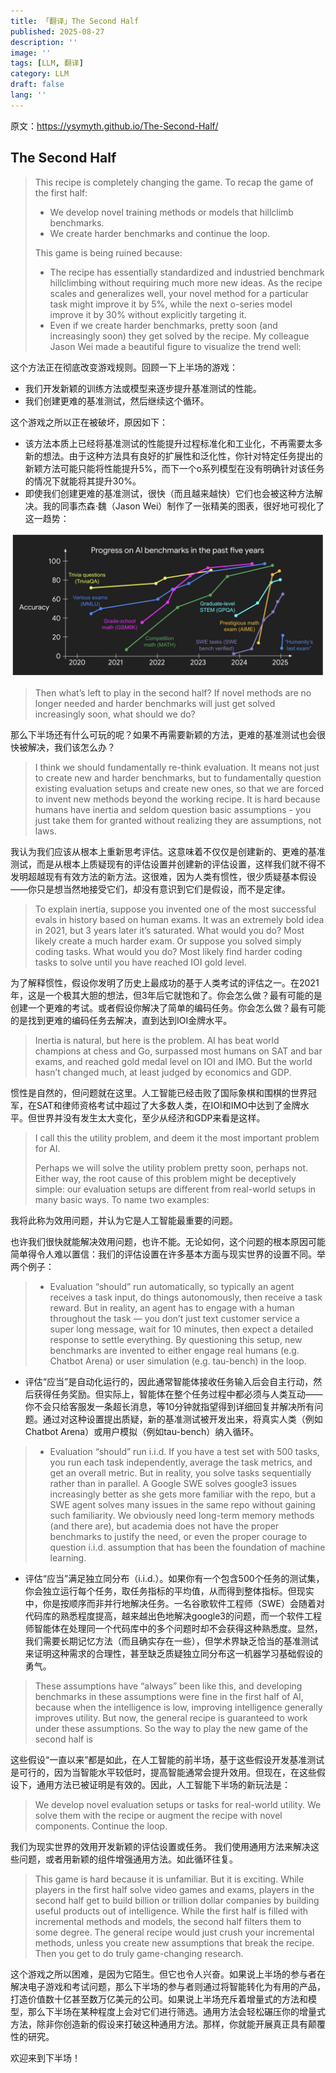 ```yaml
---
title: 「翻译」The Second Half
published: 2025-08-27
description: ''
image: ''
tags: [LLM, 翻译]
category: LLM
draft: false 
lang: ''
---
```


原文：<https://ysymyth.github.io/The-Second-Half/>

## The Second Half

> This recipe is completely changing the game. To recap the game of the first half:
>
> - We develop novel training methods or models that hillclimb benchmarks.
> - We create harder benchmarks and continue the loop.
>
> This game is being ruined because:
>
> - The recipe has essentially standardized and industried benchmark hillclimbing without requiring much more new ideas. As the recipe scales and generalizes well, your novel method for a particular task might improve it by 5%, while the next o-series model improve it by 30% without explicitly targeting it.
> - Even if we create harder benchmarks, pretty soon (and increasingly soon) they get solved by the recipe. My colleague Jason Wei made a beautiful figure to visualize the trend well:

这个方法正在彻底改变游戏规则。回顾一下上半场的游戏：

- 我们开发新颖的训练方法或模型来逐步提升基准测试的性能。
- 我们创建更难的基准测试，然后继续这个循环。

这个游戏之所以正在被破坏，原因如下：

- 该方法本质上已经将基准测试的性能提升过程标准化和工业化，不再需要太多新的想法。由于这种方法具有良好的扩展性和泛化性，你针对特定任务提出的新颖方法可能只能将性能提升5%，而下一个o系列模型在没有明确针对该任务的情况下就能将其提升30%。
- 即使我们创建更难的基准测试，很快（而且越来越快）它们也会被这种方法解决。我的同事杰森·魏（Jason Wei）制作了一张精美的图表，很好地可视化了这一趋势：

![](Pasted%20image%2020250819190444.png)

> Then what’s left to play in the second half? If novel methods are no longer needed and harder benchmarks will just get solved increasingly soon, what should we do?

那么下半场还有什么可玩的呢？如果不再需要新颖的方法，更难的基准测试也会很快被解决，我们该怎么办？

> I think we should fundamentally re-think evaluation. It means not just to create new and harder benchmarks, but to fundamentally question existing evaluation setups and create new ones, so that we are forced to invent new methods beyond the working recipe. It is hard because humans have inertia and seldom question basic assumptions - you just take them for granted without realizing they are assumptions, not laws.

我认为我们应该从根本上重新思考评估。这意味着不仅仅是创建新的、更难的基准测试，而是从根本上质疑现有的评估设置并创建新的评估设置，这样我们就不得不发明超越现有有效方法的新方法。这很难，因为人类有惯性，很少质疑基本假设——你只是想当然地接受它们，却没有意识到它们是假设，而不是定律。

> To explain inertia, suppose you invented one of the most successful evals in history based on human exams. It was an extremely bold idea in 2021, but 3 years later it’s saturated. What would you do? Most likely create a much harder exam. Or suppose you solved simply coding tasks. What would you do? Most likely find harder coding tasks to solve until you have reached IOI gold level.

为了解释惯性，假设你发明了历史上最成功的基于人类考试的评估之一。在2021年，这是一个极其大胆的想法，但3年后它就饱和了。你会怎么做？最有可能的是创建一个更难的考试。或者假设你解决了简单的编码任务。你会怎么做？最有可能的是找到更难的编码任务去解决，直到达到IOI金牌水平。

> Inertia is natural, but here is the problem. AI has beat world champions at chess and Go, surpassed most humans on SAT and bar exams, and reached gold medal level on IOI and IMO. But the world hasn’t changed much, at least judged by economics and GDP.

惯性是自然的，但问题就在这里。人工智能已经击败了国际象棋和围棋的世界冠军，在SAT和律师资格考试中超过了大多数人类，在IOI和IMO中达到了金牌水平。但世界并没有发生太大变化，至少从经济和GDP来看是这样。

> I call this the utility problem, and deem it the most important problem for AI.
>
> Perhaps we will solve the utility problem pretty soon, perhaps not. Either way, the root cause of this problem might be deceptively simple: our evaluation setups are different from real-world setups in many basic ways. To name two examples:

我将此称为效用问题，并认为它是人工智能最重要的问题。

也许我们很快就能解决效用问题，也许不能。无论如何，这个问题的根本原因可能简单得令人难以置信：我们的评估设置在许多基本方面与现实世界的设置不同。举两个例子：

> - Evaluation “should” run automatically, so typically an agent receives a task input, do things autonomously, then receive a task reward. But in reality, an agent has to engage with a human throughout the task — you don’t just text customer service a super long message, wait for 10 minutes, then expect a detailed response to settle everything. By questioning this setup, new benchmarks are invented to either engage real humans (e.g. Chatbot Arena) or user simulation (e.g. tau-bench) in the loop.

- 评估“应当”是自动化运行的，因此通常智能体接收任务输入后会自主行动，然后获得任务奖励。但实际上，智能体在整个任务过程中都必须与人类互动——你不会只给客服发一条超长消息，等10分钟就指望得到详细回复并解决所有问题。通过对这种设置提出质疑，新的基准测试被开发出来，将真实人类（例如Chatbot Arena）或用户模拟（例如tau-bench）纳入循环。

> - Evaluation “should” run i.i.d. If you have a test set with 500 tasks, you run each task independently, average the task metrics, and get an overall metric. But in reality, you solve tasks sequentially rather than in parallel. A Google SWE solves google3 issues increasingly better as she gets more familiar with the repo, but a SWE agent solves many issues in the same repo without gaining such familiarity. We obviously need long-term memory methods (and there are), but academia does not have the proper benchmarks to justify the need, or even the proper courage to question i.i.d. assumption that has been the foundation of machine learning.

- 评估“应当”满足独立同分布（i.i.d.）。如果你有一个包含500个任务的测试集，你会独立运行每个任务，取任务指标的平均值，从而得到整体指标。但现实中，你是按顺序而非并行地解决任务。一名谷歌软件工程师（SWE）会随着对代码库的熟悉程度提高，越来越出色地解决google3的问题，而一个软件工程师智能体在处理同一个代码库中的多个问题时却不会获得这种熟悉度。显然，我们需要长期记忆方法（而且确实存在一些），但学术界缺乏恰当的基准测试来证明这种需求的合理性，甚至缺乏质疑独立同分布这一机器学习基础假设的勇气。

>These assumptions have “always” been like this, and developing benchmarks in these assumptions were fine in the first half of AI, because when the intelligence is low, improving intelligence generally improves utility. But now, the general recipe is guaranteed to work under these assumptions. So the way to play the new game of the second half is

这些假设“一直以来”都是如此，在人工智能的前半场，基于这些假设开发基准测试是可行的，因为当智能水平较低时，提高智能通常会提升效用。但现在，在这些假设下，通用方法已被证明是有效的。因此，人工智能下半场的新玩法是：

> We develop novel evaluation setups or tasks for real-world utility.
> We solve them with the recipe or augment the recipe with novel components. Continue the loop.

我们为现实世界的效用开发新颖的评估设置或任务。
我们使用通用方法来解决这些问题，或者用新颖的组件增强通用方法。如此循环往复。

> This game is hard because it is unfamiliar. But it is exciting. While players in the first half solve video games and exams, players in the second half get to build billion or trillion dollar companies by building useful products out of intelligence. While the first half is filled with incremental methods and models, the second half filters them to some degree. The general recipe would just crush your incremental methods, unless you create new assumptions that break the recipe. Then you get to do truly game-changing research.

这个游戏之所以困难，是因为它陌生。但它也令人兴奋。如果说上半场的参与者在解决电子游戏和考试问题，那么下半场的参与者则通过将智能转化为有用的产品，打造价值数十亿甚至数万亿美元的公司。如果说上半场充斥着增量式的方法和模型，那么下半场在某种程度上会对它们进行筛选。通用方法会轻松碾压你的增量式方法，除非你创造新的假设来打破这种通用方法。那样，你就能开展真正具有颠覆性的研究。

欢迎来到下半场！
